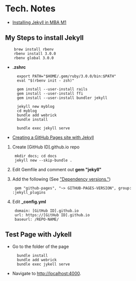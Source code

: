 # Tech. Notes

* [Installing Jekyll in MBA M1](https://alexmanrique.com/blog/development/2021/02/05/using-jekyll-in-macbook-air-m1.html)

## My Steps to install Jekyll

		brew install rbenv
		rbenv install 3.0.0
		rbenv global 3.0.0

* **.zshrc**

		export PATH="$HOME/.gem/ruby/3.0.0/bin:$PATH"
		eval "$(rbenv init - zsh)"

		gem install --user-install rails
		gem install --user-install ffi
		gem install --user-install bundler jekyll

		jekyll new myblog
		cd myblog
		bundle add webrick
		bundle install

		bundle exec jekyll serve

* [Creating a GitHub Pages site with Jekyll](https://docs.github.com/en/pages/setting-up-a-github-pages-site-with-jekyll/creating-a-github-pages-site-with-jekyll)

1. Create [GitHub ID].github.io repo

		mkdir docs; cd docs
		jekyll new --skip-bundle .

2. Edit Gemfile and comment out **gem "jekyll"**

3. Add the following (See ["Dependency versions."](https://pages.github.com/versions/))

		gem "github-pages", "~> GITHUB-PAGES-VERSION", group: :jekyll_plugins

4. Edit **_config.yml**
 
		domain: [GitHub ID].github.io
		url: https://[GitHub ID].github.io
		baseurl: /REPO-NAME/

## Test Page with Jykell

- Go to the folder of the page

		bundle install
		bundle add webrick
		bundle exec jykell serve

- Navigate to [http://localhost:4000](http://localhost:4000).